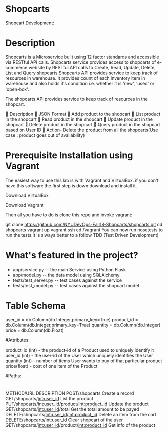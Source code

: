 # Shopcarts
Shopcart Development:

# Description
Shopcarts is a Microservice built using 12 factor standards and accessible via RESTful API calls. Shopcarts service provides access to shopcarts of e-commerce website by RESTful API calls to Create, Read, Update, Delete, List and Query shopcarts.Shopcarts API provides service to keep track of resources in warehouse. It provides count of each inventory item in warehouse and also holds it's condition i.e. whether it is 'new', 'used' or 'open-box'.

The shopcarts API provides service to keep track of resources in the shopcart.

	Description
	JSON Format
	Add product to the shopcart
	List product in the shopcart
	Read product in the shopcart
	Update product in the shopcart
	Delete product in the shopcart
	Query product in the shopcart based on User ID
	Action- Delete the product from all the shopcarts(Use case : product goes out of availability)

# Prerequisite Installation using Vagrant

The easiest way to use this lab is with Vagrant and VirtualBox. if you don't have this software the first step is down download and install it.

Download VirtualBox

Download Vagrant

Then all you have to do is clone this repo and invoke vagrant:

git clone https://github.com/NYUDevOps-Fall18-Shopcarts/shopcarts.git
cd shopcarts
vagrant up
vagrant ssh
cd /vagrant
You can now run nosetests to run the tests.It is always better to a follow TDD (Test Driven Development)

# What's featured in the project?
* app/service.py -- the main Service using Python Flask
* app/model.py -- the data model using SQLAlchemy
* tests/test_server.py -- test cases against the service
* tests/test_model.py -- test cases against the shopcart model


# Table Schema
user_id = db.Column(db.Integer,primary_key=True)
product_id = db.Column(db.Integer,primary_key=True)
quantity = db.Column(db.Integer)
price = db.Column(db.Float)

#Attributes:

product_id (int)    - the product-id of a Product used to uniquely identify it
user_id (int)       - the user-id of the User which uniquely identifies the User
quantity (int)     - number of items User wants to buy of that particular product
price(float)       - cost of one item of the Product

#Paths:

#
METHOD/URL	                                                         DESCRIPTION
POST/shopcarts	 	                                               Create a record
GET/shopcarts/<int:user_id>		                                  List the product
PUT/shopcarts/<int:user_id>/product/<int:product_id>	        Update the product
GET/shopcarts/<int:user_id>/total		            Get the total amount to be payed
DELETE/shopcarts/<int:user_id>/<int:product_id>		  Delete an item from the cart
DELETE/shopcarts/<int:user_id>	                      Clear shopcart of the user
GET/shopcarts/<int:user_id>/product/<int:product_id>	   Get info of the product
